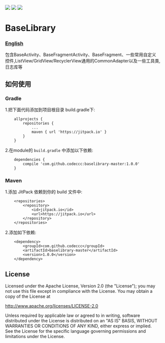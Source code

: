 ![](https://img.shields.io/hexpm/l/plug.svg) 
![](https://jitpack.io/v/FancyOnePoint/BaseLibrary.svg)
![](https://img.shields.io/badge/maven-1.0.0-orange.svg)

 # BaseLibrary 
### [English](https://github.com/FancyOnePoint/BaseLibrary/blob/master/README_EN.md "English")
包含BaseActivity、BaseFragmentActivity、BaseFragment、一些常用自定义控件,ListView/GridView/RecyclerView通用的CommonAdapter以及一些工具类,日志库等

## 如何使用

### Gradle

1.把下面代码添加到项目根目录 build.gradle下:

```
	allprojects {
		repositories {
			...
			maven { url 'https://jitpack.io' }
		}
	}
```

2.在module的 `build.gradle` 中添加以下依赖:
```
	dependencies {
		compile 'com.github.codeccc:baselibrary-master:1.0.0'
	}
```

### Maven

1.添加 JitPack 依赖到你的 build 文件中:

```
	<repositories>
		<repository>
		    <id>jitpack.io</id>
		    <url>https://jitpack.io</url>
		</repository>
	</repositories>
```

2.添加如下依赖:

```
	<dependency>
	    <groupId>com.github.codeccc</groupId>
	    <artifactId>baselibrary-master</artifactId>
	    <version>1.0.0</version>
	</dependency>
```

## License

Licensed under the Apache License, Version 2.0 (the "License"); you may not use this file except in compliance with the License. You may obtain a copy of the License at

http://www.apache.org/licenses/LICENSE-2.0

Unless required by applicable law or agreed to in writing, software distributed under the License is distributed on an "AS IS" BASIS, WITHOUT WARRANTIES OR CONDITIONS OF ANY KIND, either express or implied. See the License for the specific language governing permissions and limitations under the License.
